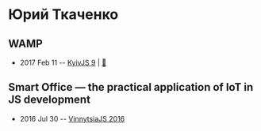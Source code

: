 # Юрий Ткаченко

## WAMP
- 2017 Feb 11 -- [KyivJS 9](https://www.youtube.com/watch?v=4-U2sEMPMR0&list=PLxw9RJPDS60rSfHr_srQ2xgqBgjeYBUhe&index=5)  | [:notebook:](https://github.com/tyv/wamp-lightning-talk)  
## Smart Office — the practical application of IoT in JS development
- 2016 Jul 30 -- [VinnytsiaJS 2016](https://www.youtube.com/watch?v=qWHMK_uHT4I)    

